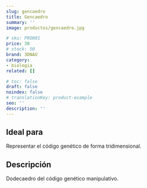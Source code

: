 ```yaml
---
slug: gencaedro
title: Gencaedro
summary: ''
image: productos/gencaedro.jpg

# sku: PRO001
price: 30
# stock: 50
brand: 3DNAU
category:
- biologia
related: []

# toc: false
draft: false
noindex: false
# translationKey: product-example
seo: ''
description: ''
---
```

## Ideal para

Representar el código genético de forma tridimensional. 

## Descripción

Dodecaedro del código genético manipulativo.